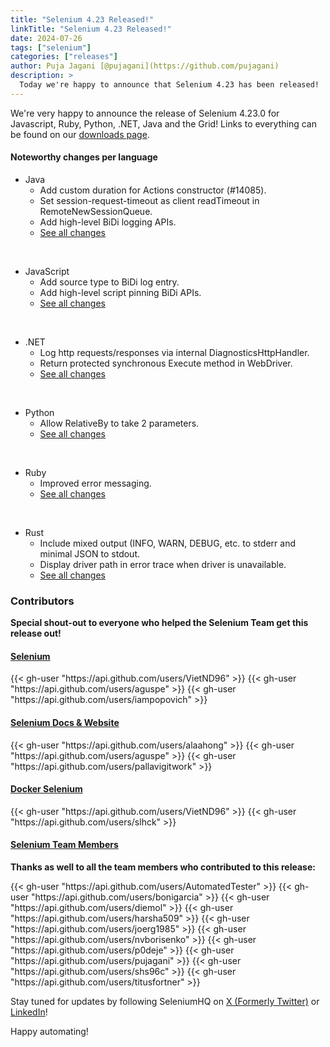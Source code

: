 ```yaml
---
title: "Selenium 4.23 Released!"
linkTitle: "Selenium 4.23 Released!"
date: 2024-07-26
tags: ["selenium"]
categories: ["releases"]
author: Puja Jagani [@pujagani](https://github.com/pujagani)
description: >
  Today we're happy to announce that Selenium 4.23 has been released!
---
```


We're very happy to announce the release of Selenium 4.23.0 for 
Javascript, Ruby, Python, .NET, Java and the Grid!
Links to everything can be found on our [downloads page][downloads].

#### Noteworthy changes per language

  * Java 
    * Add custom duration for Actions constructor (#14085).
    * Set session-request-timeout as client readTimeout in RemoteNewSessionQueue.
    * Add high-level BiDi logging APIs.
    * [See all changes](https://github.com/SeleniumHQ/selenium/blob/trunk/java/CHANGELOG)

  <br>
  
  * JavaScript
    * Add source type to BiDi log entry.
    * Add high-level script pinning BiDi APIs.
    * [See all changes](https://github.com/SeleniumHQ/selenium/blob/trunk/javascript/node/selenium-webdriver/CHANGES.md)
  
  <br>
  
  * .NET
    * Log http requests/responses via internal DiagnosticsHttpHandler.
    * Return protected synchronous Execute method in WebDriver.
    * [See all changes](https://github.com/SeleniumHQ/selenium/blob/trunk/dotnet/CHANGELOG)

  <br>
  
  * Python
    * Allow RelativeBy to take 2 parameters.
    * [See all changes](https://github.com/SeleniumHQ/selenium/blob/trunk/py/CHANGES)

  <br>
  
  * Ruby
    * Improved error messaging.
    * [See all changes](https://github.com/SeleniumHQ/selenium/blob/trunk/rb/CHANGES)


  <br>

  * Rust
    * Include mixed output (INFO, WARN, DEBUG, etc. to stderr and minimal JSON to stdout.
    * Display driver path in error trace when driver is unavailable.
    * [See all changes](https://github.com/SeleniumHQ/selenium/blob/trunk/rust/CHANGELOG.md)

### Contributors

**Special shout-out to everyone who helped the Selenium Team get this release out!**

#### [Selenium](https://github.com/SeleniumHQ/selenium)

<div class="d-flex justify-content-center">
  <div class="col-11 p-4 bg-transparent">
    <div class="row justify-content-center">
{{< gh-user "https://api.github.com/users/VietND96" >}}
{{< gh-user "https://api.github.com/users/aguspe" >}}
{{< gh-user "https://api.github.com/users/iampopovich" >}}
    </div>
  </div>
</div>


#### [Selenium Docs & Website](https://github.com/SeleniumHQ/seleniumhq.github.io)

<div class="row justify-content-center">
  <div class="col-11 p-4 bg-transparent">
    <div class="row justify-content-center">
{{< gh-user "https://api.github.com/users/alaahong" >}}
{{< gh-user "https://api.github.com/users/aguspe" >}}
{{< gh-user "https://api.github.com/users/pallavigitwork" >}}
    </div>
  </div>
</div>

#### [Docker Selenium](https://github.com/SeleniumHQ/docker-selenium)

<div class="row justify-content-center">
  <div class="col-11 p-4 bg-transparent">
    <div class="row justify-content-center">
{{< gh-user "https://api.github.com/users/VietND96" >}}
{{< gh-user "https://api.github.com/users/slhck" >}}
    </div>
  </div>
</div>

#### [Selenium Team Members][team]

**Thanks as well to all the team members who contributed to this release:**

<div class="row justify-content-center">
  <div class="col-11 p-4 bg-transparent">
    <div class="row justify-content-center">
{{< gh-user "https://api.github.com/users/AutomatedTester" >}}
{{< gh-user "https://api.github.com/users/bonigarcia" >}}
{{< gh-user "https://api.github.com/users/diemol" >}}
{{< gh-user "https://api.github.com/users/harsha509" >}}
{{< gh-user "https://api.github.com/users/joerg1985" >}}
{{< gh-user "https://api.github.com/users/nvborisenko" >}}
{{< gh-user "https://api.github.com/users/p0deje" >}}
{{< gh-user "https://api.github.com/users/pujagani" >}}
{{< gh-user "https://api.github.com/users/shs96c" >}}
{{< gh-user "https://api.github.com/users/titusfortner" >}}
    </div>
  </div>
</div>

Stay tuned for updates by following SeleniumHQ on [X (Formerly Twitter)](https://twitter.com/seleniumhq) or [LinkedIn](https://www.linkedin.com/company/selenium/)!

Happy automating!

[downloads]: /downloads
[bindings]: /downloads#bindings
[team]: /project/structure
[BiDi]: https://github.com/w3c/webdriver-bidi
